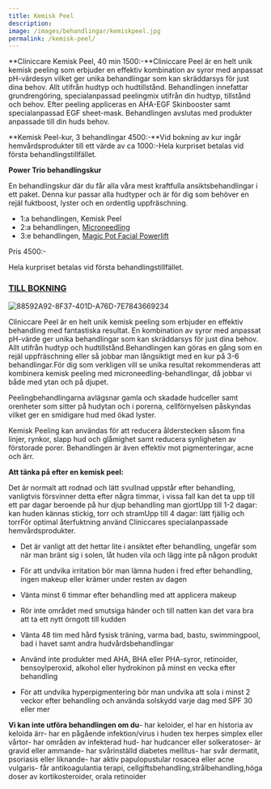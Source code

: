 ```yaml
---
title: Kemisk Peel
description:
image: /images/behandlingar/kemiskpeel.jpg
permalink: /kemisk-peel/
---
```


**Cliniccare Kemisk Peel, 40 min 1500:-**Cliniccare Peel är en helt unik kemisk peeling som erbjuder en effektiv kombination av syror med anpassat pH-värdesyn vilket ger unika behandlingar som kan skräddarsys för just dina behov. Allt utifrån hudtyp och hudtillstånd. Behandlingen innefattar grundrengöring, specialanpassad peelingmix utifrån din hudtyp, tillstånd och behov. Efter peeling appliceras en AHA-EGF Skinbooster samt specialanpassad EGF sheet-mask. Behandlingen avslutas med produkter anpassade till din huds behov.

**Kemisk Peel-kur, 3 behandlingar 4500:-**Vid bokning av kur ingår hemvårdsprodukter till ett värde av ca 1000:-Hela kurpriset betalas vid första behandlingstillfället.

**Power Trio behandlingskur**

En behandlingskur där du får alla våra mest kraftfulla ansiktsbehandlingar i ett paket. Denna kur passar alla hudtyper och är för dig som behöver en rejäl fuktboost, lyster och en ordentlig uppfräschning.

- 1:a behandlingen, Kemisk Peel
- 2:a behandlingen, [Microneedling](http://pipershudvard.com/microneedling/)
- 3:e behandlingen, [Magic Pot Facial Powerlift](http://pipershudvard.com/ansiktsbehandlingar-magic-pot/)

Pris 4500:-

Hela kurpriset betalas vid första behandlingstillfället.

### [TILL BOKNING](/bokning/)

![88592A92-8F37-401D-A76D-7E7843669234](https://pipershudvard.files.wordpress.com/2017/10/88592a92-8f37-401d-a76d-7e7843669234.jpeg)

Cliniccare Peel är en helt unik kemisk peeling som erbjuder en effektiv behandling med fantastiska resultat. En kombination av syror med anpassat pH-värde ger unika behandlingar som kan skräddarsys för just dina behov. Allt utifrån hudtyp och hudtillstånd.Behandlingen kan göras en gång som en rejäl uppfräschning eller så jobbar man långsiktigt med en kur på 3-6 behandlingar.För dig som verkligen vill se unika resultat rekommenderas att kombinera kemisk peeling med microneedling-behandlingar, då jobbar vi både med ytan och på djupet.

Peelingbehandlingarna avlägsnar gamla och skadade hudceller samt orenheter som sitter på hudytan och i porerna, cellförnyelsen påskyndas vilket ger en smidigare hud med ökad lyster.

Kemisk Peeling kan användas för att reducera ålderstecken såsom fina linjer, rynkor, slapp hud och glåmighet samt reducera synligheten av förstorade porer. Behandlingen är även effektiv mot pigmenteringar, acne och ärr.

**Att tänka på efter en kemisk peel:**

Det är normalt att rodnad och lätt svullnad uppstår efter behandling, vanligtvis försvinner detta efter några timmar, i vissa fall kan det ta upp till ett par dagar beroende på hur djup behandling man gjortUpp till 1-2 dagar: kan huden kännas stickig, torr och stramUpp till 4 dagar: lätt fjällig och torrFör optimal återfuktning använd Cliniccares specialanpassade hemvårdsprodukter.

- Det är vanligt att det hettar lite i ansiktet efter behandling, ungefär som när man bränt sig i solen, låt huden vila och lägg inte på någon produkt

- För att undvika irritation bör man lämna huden i fred efter behandling, ingen makeup eller krämer under resten av dagen

- Vänta minst 6 timmar efter behandling med att applicera makeup

- Rör inte området med smutsiga händer och till natten kan det vara bra att ta ett nytt örngott till kudden

- Vänta 48 tim med hård fysisk träning, varma bad, bastu, swimmingpool, bad i havet samt andra hudvårdsbehandlingar

- Använd inte produkter med AHA, BHA eller PHA-syror, retinoider, bensoylperoxid, alkohol eller hydrokinon på minst en vecka efter behandling

- För att undvika hyperpigmentering bör man undvika att sola i minst 2 veckor efter behandling och använda solskydd varje dag med SPF 30 eller mer

**Vi kan inte utföra behandlingen om du**- har keloider, el har en historia av keloida ärr- har en pågående infektion/virus i huden tex herpes simplex eller vårtor- har områden av infekterad hud- har hudcancer eller solkeratoser- är gravid eller ammande- har svårinställd diabetes mellitus- har svår dermatit, psoriasis eller liknande- har aktiv papulopustular rosacea eller acne vulgaris- får antikoagulantia terapi, cellgiftsbehandling,strålbehandling,höga doser av kortikosteroider, orala retinoider